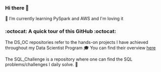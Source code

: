 ### Hi there 👋

🌱 I’m currently learning PySpark and AWS and I'm loving it




### :octocat: A quick tour of this GitHub :octocat:

The DS_OC repositories refer to the hands-on projects I have achieved throughout my Data Scientist Program :mortar_board:
You can find their overview [here](https://github.com/RKL13/RKL13/blob/main/DS_OC%20repositories.md) 

The SQL_Challenge is a repository where one can find the SQL problems/challenges I daily solve. :honey_pot: 

<!--
**RKL13/RKL13** is a ✨ _special_ ✨ repository because its `README.md` (this file) appears on your GitHub profile.

Here are some ideas to get you started:

- 🔭 I’m currently working on ...
🌱 I’m currently learning PySpark
- 👯 I’m looking to collaborate on ...
- 🤔 I’m looking for help with ...
- 💬 Ask me about ...
- 📫 How to reach me: ...
- 😄 Pronouns: ...
- ⚡ Fun fact: ...
-->
